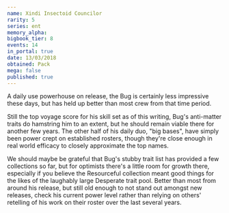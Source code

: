 ```yaml
---
name: Xindi Insectoid Councilor
rarity: 5
series: ent
memory_alpha:
bigbook_tier: 8
events: 14
in_portal: true
date: 13/03/2018
obtained: Pack
mega: false
published: true
---
```


A daily use powerhouse on release, the Bug is certainly less impressive these days, but has held up better than most crew from that time period.

Still the top voyage score for his skill set as of this writing, Bug's anti-matter traits do hamstring him to an extent, but he should remain viable there for another few years. The other half of his daily duo, "big bases", have simply been power crept on established rosters, though they're close enough in real world efficacy to closely approximate the top names.

We should maybe be grateful that Bug's stubby trait list has provided a few collections so far, but for optimists there's a little room for growth there, especially if you believe the Resourceful collection meant good things for the likes of the laughably large Desperate trait pool. Better than most from around his release, but still old enough to not stand out amongst new releases, check his current power level rather than relying on others' retelling of his work on their roster over the last several years.
